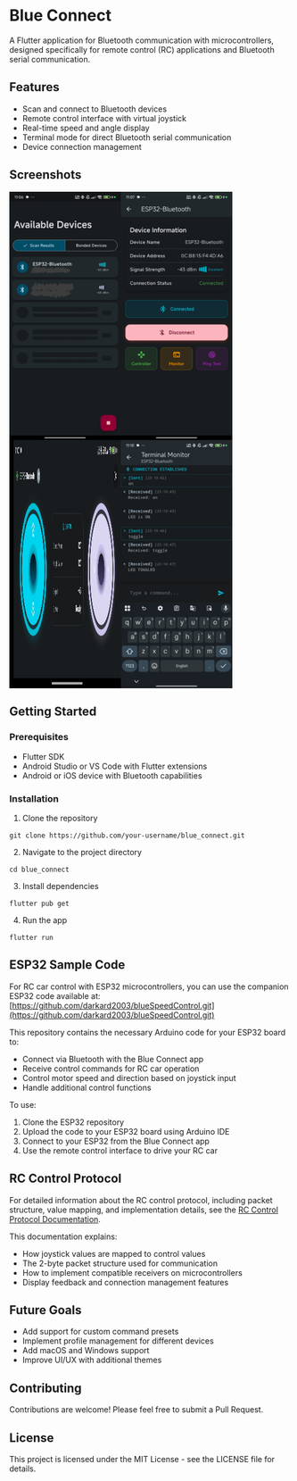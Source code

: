 # Blue Connect

A Flutter application for Bluetooth communication with microcontrollers, designed specifically for remote control (RC) applications and Bluetooth serial communication.

## Features

- Scan and connect to Bluetooth devices
- Remote control interface with virtual joystick
- Real-time speed and angle display
- Terminal mode for direct Bluetooth serial communication
- Device connection management

## Screenshots

<div style="display: flex; flex-wrap: wrap;">
  <img src="images/blue_com_scan_screen.jpg" width="200" alt="Scan Screen">
  <img src="images/blue_com_connection.jpg" width="200" alt="Connection Screen">
  <img src="images/blue_com_controller.jpg" width="200" alt="Controller Screen">
  <img src="images/blue_com_terminal_monitor.jpg" width="200" alt="Terminal Monitor">
</div>

## Getting Started

### Prerequisites

- Flutter SDK
- Android Studio or VS Code with Flutter extensions
- Android or iOS device with Bluetooth capabilities

### Installation

1. Clone the repository
```
git clone https://github.com/your-username/blue_connect.git
```

2. Navigate to the project directory
```
cd blue_connect
```

3. Install dependencies
```
flutter pub get
```

4. Run the app
```
flutter run
```

## ESP32 Sample Code

For RC car control with ESP32 microcontrollers, you can use the companion ESP32 code available at:
[https://github.com/darkard2003/blueSpeedControl.git](https://github.com/darkard2003/blueSpeedControl.git)

This repository contains the necessary Arduino code for your ESP32 board to:
- Connect via Bluetooth with the Blue Connect app
- Receive control commands for RC car operation
- Control motor speed and direction based on joystick input
- Handle additional control functions

To use:
1. Clone the ESP32 repository
2. Upload the code to your ESP32 board using Arduino IDE
3. Connect to your ESP32 from the Blue Connect app
4. Use the remote control interface to drive your RC car

## RC Control Protocol

For detailed information about the RC control protocol, including packet structure, value mapping, and implementation details, see the [RC Control Protocol Documentation](docs/rc_control_protocol.md).

This documentation explains:
- How joystick values are mapped to control values
- The 2-byte packet structure used for communication
- How to implement compatible receivers on microcontrollers
- Display feedback and connection management features

## Future Goals

- Add support for custom command presets
- Implement profile management for different devices
- Add macOS and Windows support
- Improve UI/UX with additional themes

## Contributing

Contributions are welcome! Please feel free to submit a Pull Request.

## License

This project is licensed under the MIT License - see the LICENSE file for details.